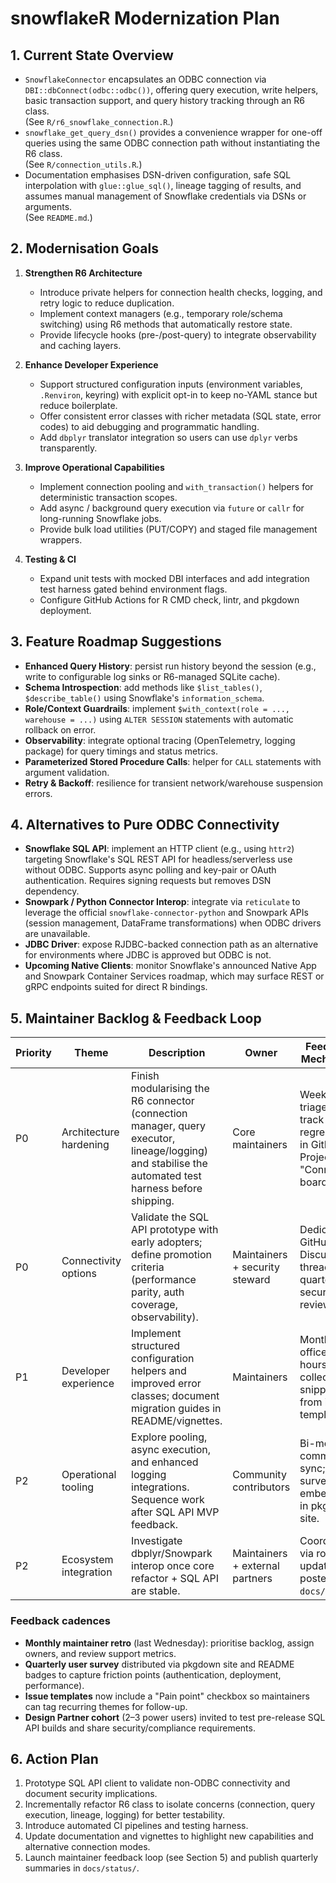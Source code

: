 # snowflakeR Modernization Plan

## 1. Current State Overview

- `SnowflakeConnector` encapsulates an ODBC connection via `DBI::dbConnect(odbc::odbc())`, offering query execution, write helpers, basic transaction support, and query history tracking through an R6 class.\
  (See `R/r6_snowflake_connection.R`.)
- `snowflake_get_query_dsn()` provides a convenience wrapper for one-off queries using the same ODBC connection path without instantiating the R6 class.\
  (See `R/connection_utils.R`.)
- Documentation emphasises DSN-driven configuration, safe SQL interpolation with `glue::glue_sql()`, lineage tagging of results, and assumes manual management of Snowflake credentials via DSNs or arguments.\
  (See `README.md`.)

## 2. Modernisation Goals

1. **Strengthen R6 Architecture**
   - Introduce private helpers for connection health checks, logging, and retry logic to reduce duplication.
   - Implement context managers (e.g., temporary role/schema switching) using R6 methods that automatically restore state.
   - Provide lifecycle hooks (pre-/post-query) to integrate observability and caching layers.

2. **Enhance Developer Experience**
   - Support structured configuration inputs (environment variables, `.Renviron`, keyring) with explicit opt-in to keep no-YAML stance but reduce boilerplate.
   - Offer consistent error classes with richer metadata (SQL state, error codes) to aid debugging and programmatic handling.
   - Add `dbplyr` translator integration so users can use `dplyr` verbs transparently.

3. **Improve Operational Capabilities**
   - Implement connection pooling and `with_transaction()` helpers for deterministic transaction scopes.
   - Add async / background query execution via `future` or `callr` for long-running Snowflake jobs.
   - Provide bulk load utilities (PUT/COPY) and staged file management wrappers.

4. **Testing & CI**
   - Expand unit tests with mocked DBI interfaces and add integration test harness gated behind environment flags.
   - Configure GitHub Actions for R CMD check, lintr, and pkgdown deployment.

## 3. Feature Roadmap Suggestions

- **Enhanced Query History**: persist run history beyond the session (e.g., write to configurable log sinks or R6-managed SQLite cache).
- **Schema Introspection**: add methods like `$list_tables()`, `$describe_table()` using Snowflake's `information_schema`.
- **Role/Context Guardrails**: implement `$with_context(role = ..., warehouse = ...)` using `ALTER SESSION` statements with automatic rollback on error.
- **Observability**: integrate optional tracing (OpenTelemetry, logging package) for query timings and status metrics.
- **Parameterized Stored Procedure Calls**: helper for `CALL` statements with argument validation.
- **Retry & Backoff**: resilience for transient network/warehouse suspension errors.

## 4. Alternatives to Pure ODBC Connectivity

- **Snowflake SQL API**: implement an HTTP client (e.g., using `httr2`) targeting Snowflake's SQL REST API for headless/serverless use without ODBC. Supports async polling and key-pair or OAuth authentication. Requires signing requests but removes DSN dependency.
- **Snowpark / Python Connector Interop**: integrate via `reticulate` to leverage the official `snowflake-connector-python` and Snowpark APIs (session management, DataFrame transformations) when ODBC drivers are unavailable.
- **JDBC Driver**: expose RJDBC-backed connection path as an alternative for environments where JDBC is approved but ODBC is not.
- **Upcoming Native Clients**: monitor Snowflake's announced Native App and Snowpark Container Services roadmap, which may surface REST or gRPC endpoints suited for direct R bindings.

## 5. Maintainer Backlog & Feedback Loop

| Priority | Theme | Description | Owner | Feedback Mechanism |
| --- | --- | --- | --- | --- |
| P0 | Architecture hardening | Finish modularising the R6 connector (connection manager, query executor, lineage/logging) and stabilise the automated test harness before shipping. | Core maintainers | Weekly triage call; track regressions in GitHub Projects "Connector" board. |
| P0 | Connectivity options | Validate the SQL API prototype with early adopters; define promotion criteria (performance parity, auth coverage, observability). | Maintainers + security steward | Dedicated GitHub Discussions thread and quarterly security review. |
| P1 | Developer experience | Implement structured configuration helpers and improved error classes; document migration guides in README/vignettes. | Maintainers | Monthly office hours; collect snippets from issue templates. |
| P2 | Operational tooling | Explore pooling, async execution, and enhanced logging integrations. Sequence work after SQL API MVP feedback. | Community contributors | Bi-monthly community sync; surveys embedded in pkgdown site. |
| P2 | Ecosystem integration | Investigate dbplyr/Snowpark interop once core refactor + SQL API are stable. | Maintainers + external partners | Coordinate via roadmap updates posted to `docs/` folder. |

### Feedback cadences

- **Monthly maintainer retro** (last Wednesday): prioritise backlog, assign owners, and review support metrics.
- **Quarterly user survey** distributed via pkgdown site and README badges to capture friction points (authentication, deployment, performance).
- **Issue templates** now include a "Pain point" checkbox so maintainers can tag recurring themes for follow-up.
- **Design Partner cohort** (2–3 power users) invited to test pre-release SQL API builds and share security/compliance requirements.

## 6. Action Plan

1. Prototype SQL API client to validate non-ODBC connectivity and document security implications.
2. Incrementally refactor R6 class to isolate concerns (connection, query execution, lineage, logging) for better testability.
3. Introduce automated CI pipelines and testing harness.
4. Update documentation and vignettes to highlight new capabilities and alternative connection modes.
5. Launch maintainer feedback loop (see Section 5) and publish quarterly summaries in `docs/status/`.

